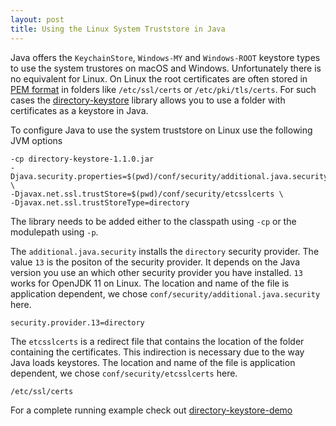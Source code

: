 ```yaml
---
layout: post
title: Using the Linux System Truststore in Java
---
```


Java offers the `KeychainStore`, `Windows-MY` and `Windows-ROOT` keystore types to use the system trustores on macOS and Windows. Unfortunately there is no equivalent for Linux. On Linux the root certificates are often stored in [PEM format](https://en.wikipedia.org/wiki/Privacy-Enhanced_Mail) in folders like `/etc/ssl/certs` or `/etc/pki/tls/certs`. For such cases the [directory-keystore](https://github.com/marschall/directory-keystore) library allows you to use a folder with certificates as a keystore in Java.

To configure Java to use the system truststore on Linux use the following JVM options

```
-cp directory-keystore-1.1.0.jar
-Djava.security.properties=$(pwd)/conf/security/additional.java.security \
-Djavax.net.ssl.trustStore=$(pwd)/conf/security/etcsslcerts \
-Djavax.net.ssl.trustStoreType=directory
```

The library needs to be added either to the classpath using `-cp` or the modulepath using `-p`.

The `additional.java.security` installs the `directory` security provider. The value `13` is the positon of the security provider. It depends on the Java version you use an which other security provider you have installed. `13` works for OpenJDK 11 on Linux. The location and name of the file is application dependent, we chose `conf/security/additional.java.security` here.

```
security.provider.13=directory
```

The `etcsslcerts` is a redirect file that contains the location of the folder containing the certificates. This indirection is necessary due to the way Java loads keystores. The location and name of the file is application dependent, we chose `conf/security/etcsslcerts` here.

```
/etc/ssl/certs
```

For a complete running example check out [directory-keystore-demo](https://github.com/marschall/directory-keystore-demo)

